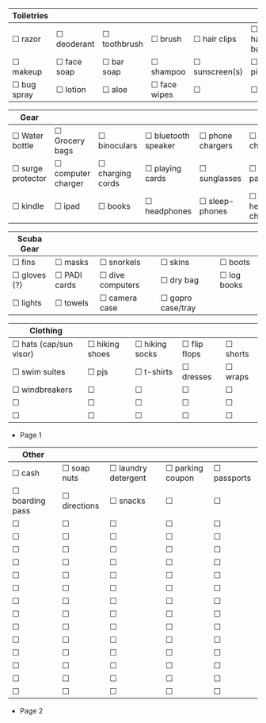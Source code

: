 |Toiletries||||||
| -- | -- | -- | -- | -- | -- |
| ☐ razor  |  ☐ deoderant | ☐ toothbrush | ☐ brush | ☐ hair clips | ☐ hair bands |
| ☐ makeup | ☐ face soap | ☐ bar soap | ☐ shampoo |  ☐ sunscreen(s) | ☐ pills  |
| ☐ bug spray | ☐ lotion | ☐ aloe | ☐ face wipes  |☐ |☐ |

|Gear||||||
| -- | -- | -- | -- | -- | -- |
| ☐ Water bottle | ☐ Grocery bags | ☐ binoculars | ☐ bluetooth speaker | ☐ phone chargers | ☐ camera chargers |
| ☐ surge protector | ☐ computer charger | ☐ charging cords |  ☐ playing cards | ☐ sunglasses | ☐ battery pack |
| ☐ kindle | ☐ ipad |  ☐ books | ☐ headphones | ☐ sleep-phones | ☐ headphone charger(s) | 

|Scuba Gear|||||
| -- | -- | -- | -- | -- |
| ☐ fins | ☐ masks | ☐ snorkels | ☐ skins | ☐ boots |
| ☐ gloves (?) | ☐ PADI cards | ☐ dive computers | ☐ dry bag | ☐ log books |
| ☐ lights | ☐ towels | ☐ camera case | ☐ gopro case/tray |

|Clothing|||||
| -- | -- | -- | -- | -- |
| ☐ hats (cap/sun visor) | ☐ hiking shoes | ☐ hiking socks | ☐ flip flops | ☐ shorts |
| ☐ swim suites | ☐ pjs | ☐ t-shirts | ☐ dresses | ☐ wraps |
| ☐ windbreakers |☐ |☐ |☐ |☐  |
| ☐ |☐ |☐ |☐ |☐  |
| ☐ |☐ |☐ |☐ |☐  |

- Page 1

|Other| | | | |
| -- | -- | -- | -- | -- |
| ☐ cash | ☐ soap nuts | ☐ laundry detergent | ☐ parking coupon | ☐ passports |
| ☐ boarding pass | ☐ directions | ☐ snacks | ☐ | ☐  |
| ☐ |☐ |☐ |☐ |☐  |
| ☐ |☐ |☐ |☐ |☐  |
| ☐ |☐ |☐ |☐ |☐  |
| ☐ |☐ |☐ |☐ |☐  |
| ☐ |☐ |☐ |☐ |☐  |
| ☐ |☐ |☐ |☐ |☐  |
| ☐ |☐ |☐ |☐ |☐  |
| ☐ |☐ |☐ |☐ |☐  |
| ☐ |☐ |☐ |☐ |☐  |
| ☐ |☐ |☐ |☐ |☐  |
| ☐ |☐ |☐ |☐ |☐  |
| ☐ |☐ |☐ |☐ |☐  |
| ☐ |☐ |☐ |☐ |☐  |
| ☐ |☐ |☐ |☐ |☐  |

- Page 2
